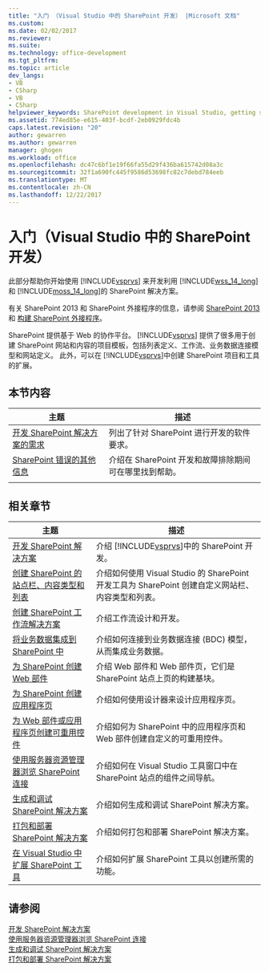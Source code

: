 ```yaml
---
title: "入门 （Visual Studio 中的 SharePoint 开发） |Microsoft 文档"
ms.custom: 
ms.date: 02/02/2017
ms.reviewer: 
ms.suite: 
ms.technology: office-development
ms.tgt_pltfrm: 
ms.topic: article
dev_langs:
- VB
- CSharp
- VB
- CSharp
helpviewer_keywords: SharePoint development in Visual Studio, getting started
ms.assetid: 774ed85e-e615-403f-bcdf-2eb0929fdc4b
caps.latest.revision: "20"
author: gewarren
ms.author: gewarren
manager: ghogen
ms.workload: office
ms.openlocfilehash: dc47c6bf1e19f66fa55d29f436ba615742d08a3c
ms.sourcegitcommit: 32f1a690fc445f9586d53698fc82c7debd784eeb
ms.translationtype: MT
ms.contentlocale: zh-CN
ms.lasthandoff: 12/22/2017
---
```

# <a name="getting-started-sharepoint-development-in-visual-studio"></a>入门（Visual Studio 中的 SharePoint 开发）
  此部分帮助你开始使用 [!INCLUDE[vsprvs](../sharepoint/includes/vsprvs-md.md)] 来开发利用 [!INCLUDE[wss_14_long](../sharepoint/includes/wss-14-long-md.md)] 和 [!INCLUDE[moss_14_long](../sharepoint/includes/moss-14-long-md.md)]的 SharePoint 解决方案。  
  
 有关 SharePoint 2013 和 SharePoint 外接程序的信息，请参阅 [SharePoint 2013](http://msdn.microsoft.com/library/jj162979.aspx) 和 [构建 SharePoint 外接程序](http://msdn.microsoft.com/library/office/apps/jj163230%28v=office.15%29.aspx)。  
  
 SharePoint 提供基于 Web 的协作平台。 [!INCLUDE[vsprvs](../sharepoint/includes/vsprvs-md.md)] 提供了很多用于创建 SharePoint 网站和内容的项目模板，包括列表定义、工作流、业务数据连接模型和网站定义。 此外，可以在 [!INCLUDE[vsprvs](../sharepoint/includes/vsprvs-md.md)]中创建 SharePoint 项目和工具的扩展。  
  
## <a name="in-this-section"></a>本节内容  
  
|主题|描述|  
|-----------|-----------------|  
|[开发 SharePoint 解决方案的需求](../sharepoint/requirements-for-developing-sharepoint-solutions.md)|列出了针对 SharePoint 进行开发的软件要求。|  
|[SharePoint 错误的其他信息](../sharepoint/additional-information-for-sharepoint-errors.md)|介绍在 SharePoint 开发和故障排除期间可在哪里找到帮助。|  
|||  
  
## <a name="related-sections"></a>相关章节  
  
|主题|描述|  
|-----------|-----------------|  
|[开发 SharePoint 解决方案](../sharepoint/developing-sharepoint-solutions.md)|介绍 [!INCLUDE[vsprvs](../sharepoint/includes/vsprvs-md.md)]中的 SharePoint 开发。|  
|[创建 SharePoint 的站点栏、内容类型和列表](../sharepoint/creating-site-columns-content-types-and-lists-for-sharepoint.md)|介绍如何使用 Visual Studio 的 SharePoint 开发工具为 SharePoint 创建自定义网站栏、内容类型和列表。|  
|[创建 SharePoint 工作流解决方案](../sharepoint/creating-sharepoint-workflow-solutions.md)|介绍工作流设计和开发。|  
|[将业务数据集成到 SharePoint 中](../sharepoint/integrating-business-data-into-sharepoint.md)|介绍如何连接到业务数据连接 (BDC) 模型，从而集成业务数据。|  
|[为 SharePoint 创建 Web 部件](../sharepoint/creating-web-parts-for-sharepoint.md)|介绍 Web 部件和 Web 部件页，它们是 SharePoint 站点上页的构建基块。|  
|[为 SharePoint 创建应用程序页](../sharepoint/creating-application-pages-for-sharepoint.md)|介绍如何使用设计器来设计应用程序页。|  
|[为 Web 部件或应用程序页创建可重用控件](../sharepoint/creating-reusable-controls-for-web-parts-or-application-pages.md)|介绍如何为 SharePoint 中的应用程序页和 Web 部件创建自定义的可重用控件。|  
|[使用服务器资源管理器浏览 SharePoint 连接](../sharepoint/browsing-sharepoint-connections-using-server-explorer.md)|介绍如何在 Visual Studio 工具窗口中在 SharePoint 站点的组件之间导航。|  
|[生成和调试 SharePoint 解决方案](../sharepoint/building-and-debugging-sharepoint-solutions.md)|介绍如何生成和调试 SharePoint 解决方案。|  
|[打包和部署 SharePoint 解决方案](../sharepoint/packaging-and-deploying-sharepoint-solutions.md)|介绍如何打包和部署 SharePoint 解决方案。|  
|[在 Visual Studio 中扩展 SharePoint 工具](../sharepoint/extending-the-sharepoint-tools-in-visual-studio.md)|介绍如何扩展 SharePoint 工具以创建所需的功能。|  
  
## <a name="see-also"></a>请参阅  
 [开发 SharePoint 解决方案](../sharepoint/developing-sharepoint-solutions.md)   
 [使用服务器资源管理器浏览 SharePoint 连接](../sharepoint/browsing-sharepoint-connections-using-server-explorer.md)   
 [生成和调试 SharePoint 解决方案](../sharepoint/building-and-debugging-sharepoint-solutions.md)   
 [打包和部署 SharePoint 解决方案](../sharepoint/packaging-and-deploying-sharepoint-solutions.md)  
  
  